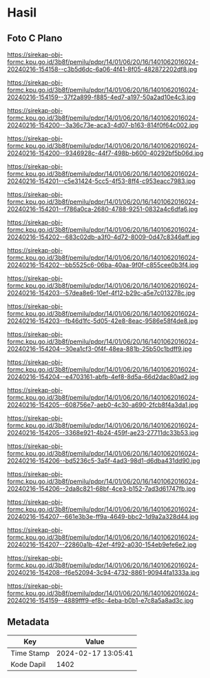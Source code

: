 # Hasil

## Foto C Plano

https://sirekap-obj-formc.kpu.go.id/3b8f/pemilu/pdpr/14/01/06/20/16/1401062016024-20240216-154158--c3b5d6dc-6a06-4f41-8f05-482872202df8.jpg

https://sirekap-obj-formc.kpu.go.id/3b8f/pemilu/pdpr/14/01/06/20/16/1401062016024-20240216-154159--37f2a899-f885-4ed7-a197-50a2ad10e4c3.jpg

https://sirekap-obj-formc.kpu.go.id/3b8f/pemilu/pdpr/14/01/06/20/16/1401062016024-20240216-154200--3a36c73e-aca3-4d07-b163-814f0f64c002.jpg

https://sirekap-obj-formc.kpu.go.id/3b8f/pemilu/pdpr/14/01/06/20/16/1401062016024-20240216-154200--9346928c-44f7-498b-b600-40292bf5b06d.jpg

https://sirekap-obj-formc.kpu.go.id/3b8f/pemilu/pdpr/14/01/06/20/16/1401062016024-20240216-154201--c5e31424-5cc5-4f53-8ff4-c953eacc7983.jpg

https://sirekap-obj-formc.kpu.go.id/3b8f/pemilu/pdpr/14/01/06/20/16/1401062016024-20240216-154201--f786a0ca-2680-4788-9251-0832a4c6dfa6.jpg

https://sirekap-obj-formc.kpu.go.id/3b8f/pemilu/pdpr/14/01/06/20/16/1401062016024-20240216-154202--683c02db-a3f0-4d72-8009-0d47c8346aff.jpg

https://sirekap-obj-formc.kpu.go.id/3b8f/pemilu/pdpr/14/01/06/20/16/1401062016024-20240216-154202--bb5525c6-06ba-40aa-9f0f-c855cee0b3f4.jpg

https://sirekap-obj-formc.kpu.go.id/3b8f/pemilu/pdpr/14/01/06/20/16/1401062016024-20240216-154203--57dea8e6-10ef-4f12-b29c-a5e7c013278c.jpg

https://sirekap-obj-formc.kpu.go.id/3b8f/pemilu/pdpr/14/01/06/20/16/1401062016024-20240216-154203--fb46d1fc-5d05-42e8-8eac-9586e58f4de8.jpg

https://sirekap-obj-formc.kpu.go.id/3b8f/pemilu/pdpr/14/01/06/20/16/1401062016024-20240216-154204--30ea1cf3-0f4f-48ea-881b-25b50c1bdff9.jpg

https://sirekap-obj-formc.kpu.go.id/3b8f/pemilu/pdpr/14/01/06/20/16/1401062016024-20240216-154204--e4703161-abfb-4ef8-8d5a-66d2dac80ad2.jpg

https://sirekap-obj-formc.kpu.go.id/3b8f/pemilu/pdpr/14/01/06/20/16/1401062016024-20240216-154205--608756e7-aeb0-4c30-a690-2fcb8f4a3da1.jpg

https://sirekap-obj-formc.kpu.go.id/3b8f/pemilu/pdpr/14/01/06/20/16/1401062016024-20240216-154205--3368e921-4b24-459f-ae23-27711dc33b53.jpg

https://sirekap-obj-formc.kpu.go.id/3b8f/pemilu/pdpr/14/01/06/20/16/1401062016024-20240216-154206--bd5236c5-3a5f-4ad3-98d1-d6dba431dd90.jpg

https://sirekap-obj-formc.kpu.go.id/3b8f/pemilu/pdpr/14/01/06/20/16/1401062016024-20240216-154206--2da8c821-68bf-4ce3-b152-7ad3d61747fb.jpg

https://sirekap-obj-formc.kpu.go.id/3b8f/pemilu/pdpr/14/01/06/20/16/1401062016024-20240216-154207--661e3b3e-ff9a-4649-bbc2-1d9a2a328d44.jpg

https://sirekap-obj-formc.kpu.go.id/3b8f/pemilu/pdpr/14/01/06/20/16/1401062016024-20240216-154207--22860a1b-42ef-4f92-a030-154eb9efe6e2.jpg

https://sirekap-obj-formc.kpu.go.id/3b8f/pemilu/pdpr/14/01/06/20/16/1401062016024-20240216-154208--f6e52094-3c94-4732-8861-90944fa1333a.jpg

https://sirekap-obj-formc.kpu.go.id/3b8f/pemilu/pdpr/14/01/06/20/16/1401062016024-20240216-154159--4889fff9-ef8c-4eba-b0b1-e7c8a5a8ad3c.jpg


## Metadata

| Key        | Value               |
| ---------- | ------------------- |
| Time Stamp | 2024-02-17 13:05:41 |
| Kode Dapil | 1402                |




